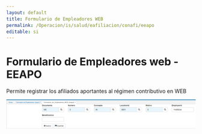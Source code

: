 ```yaml
---
layout: default
title: Formulario de Empleadores WEB  
permalink: /Operacion/is/salud/eafiliacion/conafi/eeapo
editable: si
---
```


# Formulario de Empleadores web - EEAPO

Permite registrar los afiliados aportantes al régimen contributivo en WEB

![](eeapo1.png)




